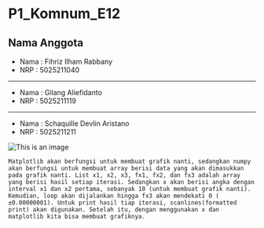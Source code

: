 # P1_Komnum_E12

**Nama Anggota**
---

* Nama  : Fihriz Ilham Rabbany
* NRP   : 5025211040
---
* Nama  : Gilang Aliefidanto
* NRP   : 5025211119
---
* Nama  : Schaquille Devlin Aristano
* NRP   : 5025211211

![This is an image](https://i.ibb.co/zNmbgCV/Screenshoot-Bolzano.png)

  	Matplotlib akan berfungsi untuk membuat grafik nanti, sedangkan numpy akan berfungsi untuk membuat array berisi data yang akan dimasukkan pada grafik nanti. List x1, x2, x3, fx1, fx2, dan fx3 adalah array yang berisi hasil setiap iterasi. Sedangkan x akan berisi angka dengan interval x1 dan x2 pertama, sebanyak 10 (untuk membuat grafik nanti).  Kemudian, loop akan dijalankan hingga fx3 akan mendekati 0 ( ±0.00000001). Untuk print hasil tiap iterasi, scanlines(formatted print) akan digunakan. Setelah itu, dengan menggunakan x dan matplotlib kita bisa membuat grafiknya.
